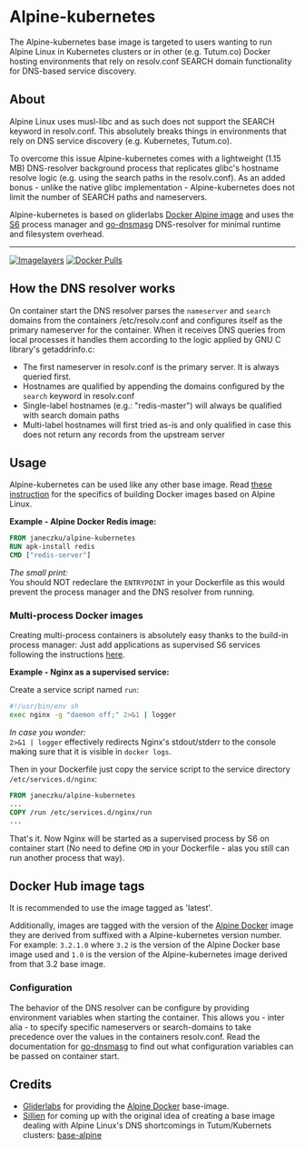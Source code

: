 
# Alpine-kubernetes

The Alpine-kubernetes base image is targeted to users wanting to run Alpine Linux in Kubernetes clusters or in other (e.g. Tutum.co) Docker hosting environments that rely on resolv.conf SEARCH domain functionality for DNS-based service discovery.

## About
Alpine Linux uses musl-libc and as such does not support the SEARCH keyword in resolv.conf. This absolutely breaks things in environments that rely on DNS service discovery (e.g. Kubernetes, Tutum.co).
    
To overcome this issue Alpine-kubernetes comes with a lightweight (1.15 MB) DNS-resolver background process that replicates glibc's hostname resolve logic (e.g. using the search paths in the resolv.conf).
As an added bonus - unlike the native glibc implementation - Alpine-kubernetes does not limit the number of SEARCH paths and nameservers.

Alpine-kubernetes is based on gliderlabs [Docker Alpine image](https://github.com/gliderlabs/docker-alpine) and uses the [S6](http://skarnet.org/software/s6/) process manager and [go-dnsmasg](https://github.com/janeczku/go-dnsmasq) DNS-resolver for minimal runtime and filesystem overhead.

-------

[![Imagelayers](https://badge.imagelayers.io/janeczku/alpine-kubernetes:latest.svg)](https://imagelayers.io/?images=janeczku/alpine-kubernetes:latest 'Get your own badge on imagelayers.io') [![Docker Pulls](https://img.shields.io/docker/pulls/janeczku/alpine-kubernetes.svg?style=flat-square)](https://hub.docker.com/r/janeczku/alpine-kubernetes/)

## How the DNS resolver works

On container start the DNS resolver parses the `nameserver` and `search` domains from the containers /etc/resolv.conf and configures itself as the primary nameserver for the container. When it receives DNS queries from local processes it handles them according to the logic applied by GNU C library's getaddrinfo.c:
* The first nameserver in resolv.conf is the primary server. It is always queried first.
* Hostnames are qualified by appending the domains configured by the `search` keyword in resolv.conf
* Single-label hostnames (e.g.: "redis-master") will always be qualified with search domain paths
* Multi-label hostnames will first tried as-is and only qualified in case this does not return any records from the upstream server

## Usage

Alpine-kubernetes can be used like any other base image. Read [these instruction](https://github.com/gliderlabs/docker-alpine#usage) for the specifics of building Docker images based on Alpine Linux.

**Example - Alpine Docker Redis image:**

```Dockerfile
FROM janeczku/alpine-kubernetes
RUN apk-install redis
CMD ["redis-server"]
```

*The small print:*    
You should NOT redeclare the `ENTRYPOINT` in your Dockerfile as this would prevent the process manager and the DNS resolver from running.

### Multi-process Docker images
Creating multi-process containers is absolutely easy thanks to the build-in process manager: Just add  applications as supervised S6 services following the instructions [here](https://github.com/just-containers/s6-overlay#usage).

**Example - Nginx as a supervised service:**

Create a service script named `run`:

```bash
#!/usr/bin/env sh
exec nginx -g "daemon off;" 2>&1 | logger
```

*In case you wonder:*     
`2>&1 | logger` effectively redirects Nginx's stdout/stderr to the console making sure that it is visible in `docker logs`.
     
Then in your Dockerfile just copy the service script to the service directory `/etc/services.d/nginx`:

```Dockerfile
FROM janeczku/alpine-kubernetes
...
COPY /run /etc/services.d/nginx/run
...
```

That's it. Now Nginx will be started as a supervised process by S6 on container start (No need to define `CMD` in your Dockerfile - alas you still can run another process that way).

## Docker Hub image tags

It is recommended to use the image tagged as 'latest'.

Additionally, images are tagged with the version of the [Alpine Docker](http://gliderlabs.com/) image they are derived from suffixed with a Alpine-kubernetes version number. For example: `3.2.1.0` where  `3.2` is the version of the Alpine Docker base image used and `1.0` is the version of the Alpine-kubernetes image derived from that 3.2 base image.
 
### Configuration
The behavior of the DNS resolver can be configure by providing environment variables when starting the container. This allows you - inter alia - to specify specific nameservers or search-domains to take precedence over the values in the containers resolv.conf.
Read the documentation for [go-dnsmasg](https://github.com/janeczku/go-dnsmasq) to find out what configuration variables can be passed on container start.

## Credits

* [Gliderlabs](http://gliderlabs.com/) for providing the [Alpine Docker](http://gliderlabs.com/) base-image.
* [Sillien](http://gliderlabs.com/) for coming up with the original idea of creating a base image dealing with Alpine Linux's DNS shortcomings in Tutum/Kubernets clusters: [base-alpine](https://github.com/sillelien/base-alpine/)

